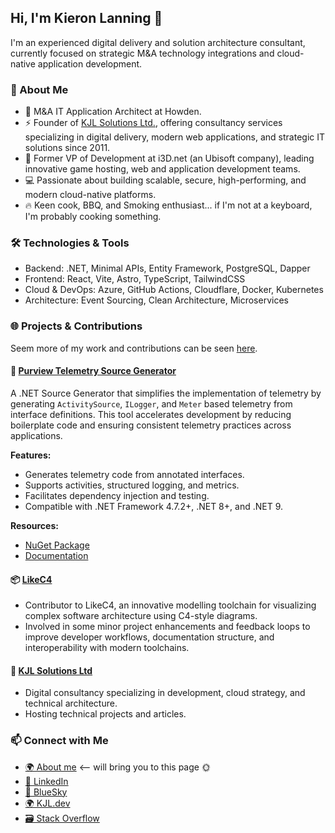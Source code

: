 ## Hi, I'm Kieron Lanning 👋

I'm an experienced digital delivery and solution architecture consultant, currently focused on strategic M&A technology integrations and cloud-native application development.

### 🚀 About Me

- 🏢 M&A IT Application Architect at Howden.
- ⚡ Founder of [KJL Solutions Ltd.](https://kjl.dev/), offering consultancy services specializing in digital delivery, modern web applications, and strategic IT solutions since 2011.
- 🎯 Former VP of Development at i3D.net (an Ubisoft company), leading innovative game hosting, web and application development teams.
- 💻 Passionate about building scalable, secure, high-performing, and modern cloud-native platforms.
- 🔥 Keen cook, BBQ, and Smoking enthusiast... if I'm not at a keyboard, I'm probably cooking something.

### 🛠️ Technologies & Tools

- Backend: .NET, Minimal APIs, Entity Framework, PostgreSQL, Dapper
- Frontend: React, Vite, Astro, TypeScript, TailwindCSS
- Cloud & DevOps: Azure, GitHub Actions, Cloudflare, Docker, Kubernetes
- Architecture: Event Sourcing, Clean Architecture, Microservices

### 🌐 Projects & Contributions

Seem more of my work and contributions can be seen [here](https://kjl.dev/projects/).

#### 🧰 [Purview Telemetry Source Generator](https://github.com/kjldev/purview-telemetry-sourcegenerator)

A .NET Source Generator that simplifies the implementation of telemetry by generating `ActivitySource`, `ILogger`, and `Meter` based telemetry from interface definitions. This tool accelerates development by reducing boilerplate code and ensuring consistent telemetry practices across applications.

**Features:**

- Generates telemetry code from annotated interfaces.
- Supports activities, structured logging, and metrics.
- Facilitates dependency injection and testing.
- Compatible with .NET Framework 4.7.2+, .NET 8+, and .NET 9.

**Resources:**

- [NuGet Package](https://www.nuget.org/packages/Purview.Telemetry.SourceGenerator/)
- [Documentation](https://github.com/kjldev/purview-telemetry-sourcegenerator/wiki)

#### 📦 [LikeC4](https://likec4.dev/)

- Contributor to LikeC4, an innovative modelling toolchain for visualizing complex software architecture using C4-style diagrams.
- Involved in some minor project enhancements and feedback loops to improve developer workflows, documentation structure, and interoperability with modern toolchains.

#### 🌌 [KJL Solutions Ltd](https://kjl.dev/)

- Digital consultancy specializing in development, cloud strategy, and technical architecture.
- Hosting technical projects and articles.

### 📫 Connect with Me

- [🌍 About me](https://kieronlanning.dev/) <-- will bring you to this page 🌞
- [🔗 LinkedIn](https://linkedin.com/in/kieronlanning/)
- [💙 BlueSky](https://bsky.app/profile/kieronlanning.dev)
- [🌍 KJL.dev](https://kjl.dev/)
- [🗃️ Stack Overflow](https://stackoverflow.com/users/5791/kieron)

